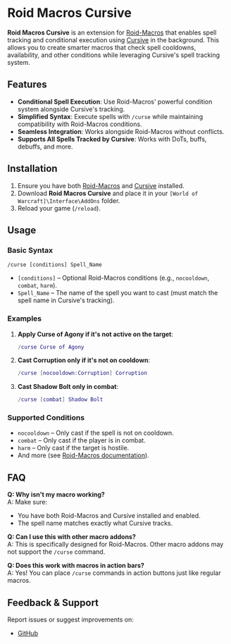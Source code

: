 # Roid Macros Cursive

**Roid Macros Cursive** is an extension for [Roid-Macros](https://github.com/MarcelineVQ/Roid-Macros) that enables spell tracking and conditional execution using [Cursive](https://github.com/pepopo978/Cursive) in the background. This allows you to create smarter macros that check spell cooldowns, availability, and other conditions while leveraging Cursive's spell tracking system.

## Features

- **Conditional Spell Execution**: Use Roid-Macros' powerful condition system alongside Cursive's tracking.
- **Simplified Syntax**: Execute spells with `/curse` while maintaining compatibility with Roid-Macros conditions.
- **Seamless Integration**: Works alongside Roid-Macros without conflicts.
- **Supports All Spells Tracked by Cursive**: Works with DoTs, buffs, debuffs, and more.

## Installation

1. Ensure you have both [Roid-Macros](https://github.com/MarcelineVQ/Roid-Macros) and [Cursive](https://github.com/pepopo978/Cursive) installed.
2. Download **Roid Macros Cursive** and place it in your `[World of Warcraft]\Interface\AddOns` folder.
3. Reload your game (`/reload`).

## Usage

### Basic Syntax
```
/curse [conditions] Spell_Name
```
- `[conditions]` – Optional Roid-Macros conditions (e.g., `nocooldown`, `combat`, `harm`).
- `Spell_Name` – The name of the spell you want to cast (must match the spell name in Cursive's tracking).

### Examples

1. **Apply Curse of Agony if it's not active on the target**:
   ```lua
   /curse Curse of Agony
   ```

2. **Cast Corruption only if it's not on cooldown**:
   ```lua
   /curse [nocooldown:Corruption] Corruption
   ```

3. **Cast Shadow Bolt only in combat**:
   ```lua
   /curse [combat] Shadow Bolt
   ```

### Supported Conditions
- `nocooldown` – Only cast if the spell is not on cooldown.
- `combat` – Only cast if the player is in combat.
- `harm` – Only cast if the target is hostile.
- And more (see [Roid-Macros documentation](https://github.com/MarcelineVQ/Roid-Macros)).

## FAQ

**Q: Why isn't my macro working?**  
A: Make sure:
   - You have both Roid-Macros and Cursive installed and enabled.
   - The spell name matches exactly what Cursive tracks.

**Q: Can I use this with other macro addons?**  
A: This is specifically designed for Roid-Macros. Other macro addons may not support the `/curse` command.

**Q: Does this work with macros in action bars?**  
A: Yes! You can place `/curse` commands in action buttons just like regular macros.

## Feedback & Support

Report issues or suggest improvements on:
- [GitHub](https://github.com/theunamedio/Roid-Macros-Cursive)